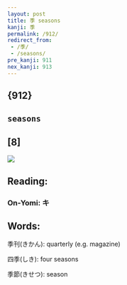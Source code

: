 ```yaml
---
layout: post
title: 季 seasons
kanji: 季
permalink: /912/
redirect_from:
 - /季/
 - /seasons/
pre_kanji: 911
nex_kanji: 913
---
```


## {912}

## `seasons`

## [8]

<div class="stroke"><img src="E5ADA3.png" /></div>

## Reading:

### On-Yomi: キ

## Words:

季刊(きかん): quarterly (e.g. magazine)

四季(しき): four seasons

季節(きせつ): season
